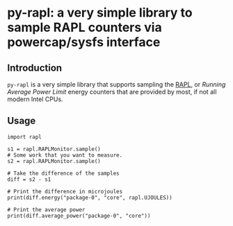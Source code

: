 # py-rapl: a very simple library to sample RAPL counters via powercap/sysfs interface

## Introduction

`py-rapl` is a very simple library that supports sampling the
[RAPL](https://01.org/blogs/2014/running-average-power-limit-%E2%80%93-rapl), or *Running Average Power Limit*
energy counters that are provided by most, if not all modern Intel CPUs.

## Usage
    import rapl

    s1 = rapl.RAPLMonitor.sample()
	# Some work that you want to measure.
	s2 = rapl.RAPLMonitor.sample()

    # Take the difference of the samples
	diff = s2 - s1

    # Print the difference in microjoules
	print(diff.energy("package-0", "core", rapl.UJOULES))

	# Print the average power
	print(diff.average_power("package-0", "core"))
